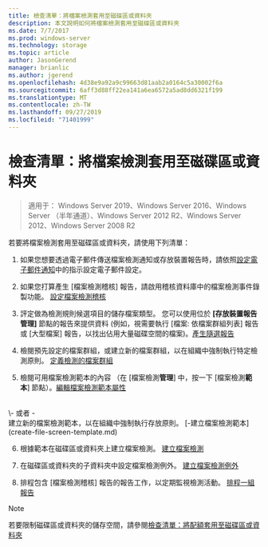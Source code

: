 ```yaml
---
title: 檢查清單：將檔案檢測套用至磁碟區或資料夾
description: 本文說明如何將檔案檢測套用至磁碟區或資料夾
ms.date: 7/7/2017
ms.prod: windows-server
ms.technology: storage
ms.topic: article
author: JasonGerend
manager: brianlic
ms.author: jgerend
ms.openlocfilehash: 4d38e9a92a9c99663d81aab2a0164c5a30002f6a
ms.sourcegitcommit: 6aff3d88ff22ea141a6ea6572a5ad8dd6321f199
ms.translationtype: MT
ms.contentlocale: zh-TW
ms.lasthandoff: 09/27/2019
ms.locfileid: "71401999"
---
```

# <a name="checklist---apply-a-file-screen-to-a-volume-or-folder"></a>檢查清單：將檔案檢測套用至磁碟區或資料夾

> 適用于： Windows Server 2019、Windows Server 2016、Windows Server （半年通道）、Windows Server 2012 R2、Windows Server 2012、Windows Server 2008 R2

若要將檔案檢測套用至磁碟區或資料夾，請使用下列清單：
1. 如果您想要透過電子郵件傳送檔案檢測通知或存放裝置報告時，請依照[設定電子郵件通知](configure-email-notifications.md)中的指示設定電子郵件設定。

2. 如果您打算產生 [檔案檢測稽核] 報告，請啟用稽核資料庫中的檔案檢測事件錄製功能。
[設定檔案檢測稽核](configure-file-screen-audit.md)

3. 評定做為檢測規則候選項目的儲存檔案類型。 您可以使用位於 **\[存放裝置報告管理\]** 節點的報告來提供資料 (例如，視需要執行 [檔案: 依檔案群組列表] 報告或 [大型檔案] 報告，以找出佔用大量磁碟空間的檔案)。[產生隨選報告](generate-reports-on-demand.md) 

4. 檢閱預先設定的檔案群組，或建立新的檔案群組，以在組織中強制執行特定檢測原則。 [定義檢測的檔案群組](define-file-groups-for-screening.md)  

5. 檢閱可用檔案檢測範本的內容 （在 [檔案檢測**管理**] 中，按一下 [檔案檢測**範本**] 節點）。[編輯檔案檢測範本屬性](edit-file-screen-template-properties.md) 
<br />
 \- 或者 -
 <br /> 建立新的檔案檢測範本，以在組織中強制執行存放原則。  [-建立檔案檢測範本](create-file-screen-template.md) 

6. 根據範本在磁碟區或資料夾上建立檔案檢測。 
 [建立檔案檢測](create-file-screen.md)
 
7. 在磁碟區或資料夾的子資料夾中設定檔案檢測例外。 [建立檔案檢測例外](create-file-screen-exception.md) 

8. 排程包含 [檔案檢測稽核] 報告的報告工作，以定期監視檢測活動。
  [排程一組報告](schedule-set-of-reports.md)


> [!NOTE]
> 若要限制磁碟區或資料夾的儲存空間，請參閱[檢查清單：將配額套用至磁碟區或資料夾](checklist-apply-file-screen-to-volume-or-folder.md)